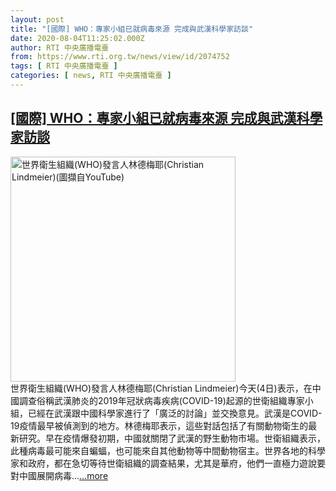 ```yaml
---
layout: post
title: "[國際] WHO：專家小組已就病毒來源 完成與武漢科學家訪談"
date: 2020-08-04T11:25:02.000Z
author: RTI 中央廣播電臺
from: https://www.rti.org.tw/news/view/id/2074752
tags: [ RTI 中央廣播電臺 ]
categories: [ news, RTI 中央廣播電臺 ]
---
```

<!--1596540302000-->
[[國際] WHO：專家小組已就病毒來源 完成與武漢科學家訪談](https://www.rti.org.tw/news/view/id/2074752)
------

<div>
<img src="https://static.rti.org.tw/assets/thumbnails/2018/05/17/149459022354905.jpg" width="360" alt="世界衛生組織(WHO)發言人林德梅耶(Christian Lindmeier)(圖擷自YouTube)" title="世界衛生組織(WHO)發言人林德梅耶(Christian Lindmeier)(圖擷自YouTube)"><br>世界衛生組織(WHO)發言人林德梅耶(Christian Lindmeier)今天(4日)表示，在中國調查俗稱武漢肺炎的2019年冠狀病毒疾病(COVID-19)起源的世衛組織專家小組，已經在武漢跟中國科學家進行了「廣泛的討論」並交換意見。武漢是COVID-19疫情最早被偵測到的地方。林德梅耶表示，這些對話包括了有關動物衛生的最新研究。早在疫情爆發初期，中國就關閉了武漢的野生動物市場。世衛組織表示，此種病毒最可能來自蝙蝠，也可能來自其他動物等中間動物宿主。世界各地的科學家和政府，都在急切等待世衛組織的調查結果，尤其是華府，他們一直極力遊說要對中國展開病毒...<a target="_blank" href="https://www.rti.org.tw/news/view/id/2074752">...more</a>
</div>
